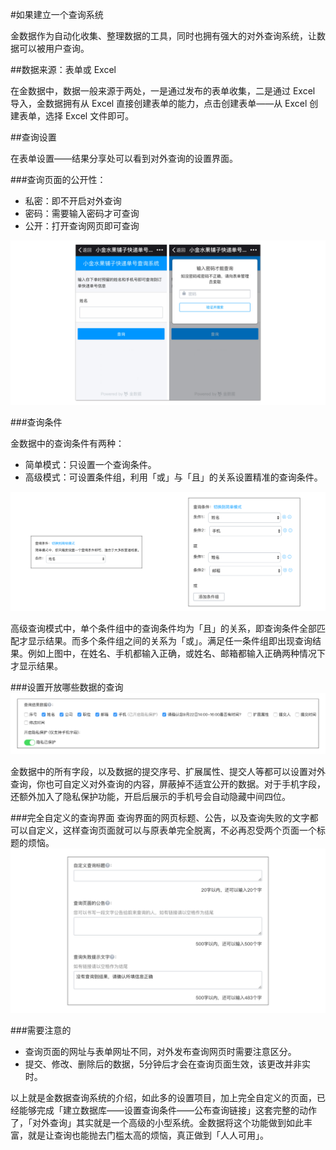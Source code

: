 #如果建立一个查询系统

金数据作为自动化收集、整理数据的工具，同时也拥有强大的对外查询系统，让数据可以被用户查询。

##数据来源：表单或 Excel

在金数据中，数据一般来源于两处，一是通过发布的表单收集，二是通过 Excel 导入，金数据拥有从 Excel 直接创建表单的能力，点击创建表单——从 Excel 创建表单，选择 Excel 文件即可。

##查询设置

在表单设置——结果分享处可以看到对外查询的设置界面。

###查询页面的公开性：
* 私密：即不开启对外查询
* 密码：需要输入密码才可查询
* 公开：打开查询网页即可查询

![](/assets/对外查询公开方式.png)

###查询条件

金数据中的查询条件有两种：

* 简单模式：只设置一个查询条件。
* 高级模式：可设置条件组，利用「或」与「且」的关系设置精准的查询条件。

![](/assets/查询条件.png)

高级查询模式中，单个条件组中的查询条件均为「且」的关系，即查询条件全部匹配才显示结果。而多个条件组之间的关系为「或」。满足任一条件组即出现查询结果。例如上图中，在姓名、手机都输入正确，或姓名、邮箱都输入正确两种情况下才显示结果。

###设置开放哪些数据的查询
![](/assets/查询数据.png)

金数据中的所有字段，以及数据的提交序号、扩展属性、提交人等都可以设置对外查询，你也可自定义对外查询的内容，屏蔽掉不适宜公开的数据。对于手机字段，还额外加入了隐私保护功能，开启后展示的手机号会自动隐藏中间四位。


###完全自定义的查询界面
查询界面的网页标题、公告，以及查询失败的文字都可以自定义，这样查询页面就可以与原表单完全脱离，不必再忍受两个页面一个标题的烦恼。
![](/assets/查询页面自定义.png)

###需要注意的
* 查询页面的网址与表单网址不同，对外发布查询网页时需要注意区分。
* 提交、修改、删除后的数据，5分钟后才会在查询页面生效，该更改并非实时。


以上就是金数据查询系统的介绍，如此多的设置项目，加上完全自定义的页面，已经能够完成「建立数据库——设置查询条件——公布查询链接」这套完整的动作了，「对外查询」其实就是一个高级的小型系统。金数据将这个功能做到如此丰富，就是让查询也能抛去门槛太高的烦恼，真正做到「人人可用」。